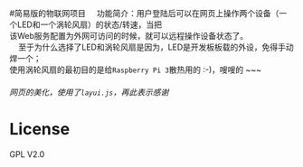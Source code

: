 #简易版的物联网项目
&nbsp;&nbsp;&nbsp;&nbsp;功能简介：用户登陆后可以在网页上操作两个设备（一个LED和一个涡轮风扇）的状态/转速，当把<br>
该Web服务配置为外网可访问的时候，就可以远程操作设备状态了。<br>
&nbsp;&nbsp;&nbsp;&nbsp;至于为什么选择了LED和涡轮风扇是因为，LED是开发板板载的外设，免得手动焊一个；<br>
使用涡轮风扇的最初目的是给`Raspberry Pi 3`散热用的 :-)，嗖嗖的 ~~~

###### 网页的美化，使用了`layui.js`，再此表示感谢

# License
GPL V2.0